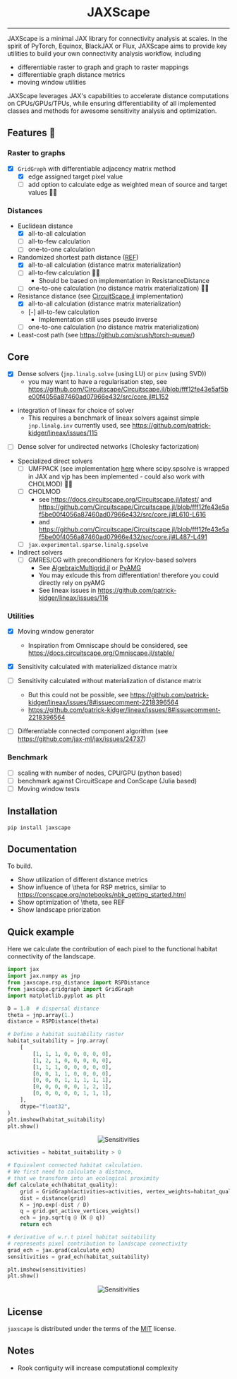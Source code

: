 <h1 align='center'>JAXScape</h1>

-----

<!-- [![PyPI - Version](https://img.shields.io/pypi/v/jaxscape.svg)](https://pypi.org/project/jaxscape)
[![PyPI - Python Version](https://img.shields.io/pypi/pyversions/jaxscape.svg)](https://pypi.org/project/jaxscape) -->

JAXScape is a minimal JAX library for connectivity analysis at scales. In the spirit of PyTorch, Equinox, BlackJAX or Flux, JAXScape aims to provide key utilities to build your own connectivity analysis workflow, including

- differentiable raster to graph and graph to raster mappings
- differentiable graph distance metrics
- moving window utilities

JAXScape leverages JAX's capabilities to accelerate distance computations on CPUs/GPUs/TPUs, while ensuring differentiability of all implemented classes and methods for awesome sensitivity analysis and optimization.


## Features 🚀
### Raster to graphs
- [x] `GridGraph` with differentiable adjacency matrix method
  - [x] edge assigned target pixel value
  - [ ] add option to calculate edge as weighted mean of source and target values 🏃‍♀️

### Distances
- Euclidean distance
  - [x] all-to-all calculation
  - [ ] all-to-few calculation
  - [ ] one-to-one calculation
- Randomized shortest path distance ([REF](https://arxiv.org/pdf/1212.1666))
  - [x] all-to-all calculation (distance matrix materialization)
  - [ ] all-to-few calculation 🏃‍♀️
    - Should be based on implementation in ResistanceDistance
  <!-- - see [ConScape](https://conscape.org/notebooks/nbk_landmarks.html) landmarks and
  - CircuitScape focal nodes https://docs.circuitscape.org/Circuitscape.jl/latest/usage/ -->
  - [ ] one-to-one calculation (no distance matrix materialization) 🏃‍♀️
- Resistance distance (see [CircuitScape.jl](https://github.com/Circuitscape/Circuitscape.jl/blob/master/src/core.jl) implementation)
  - [x] all-to-all calculation (distance matrix materialization)
  - [-] all-to-few calculation
    - Implementation still uses pseudo inverse
  - [ ] one-to-one calculation (no distance matrix materialization)
- Least-cost path (see https://github.com/srush/torch-queue/)

## Core
  - [x] Dense solvers (`jnp.linalg.solve` (using LU) or `pinv` (using SVD))
    - you may want to have a regularisation step, see https://github.com/Circuitscape/Circuitscape.jl/blob/fff12fe43e5af5be00f4056a87460ad07966e432/src/core.jl#L152
  - integration of lineax for choice of solver
    - This requires a benchmark of lineax solvers against simple `jnp.linalg.inv` currently used, see https://github.com/patrick-kidger/lineax/issues/115
  - [ ] Dense solver for undirected networks (Cholesky factorization)
  - Specialized direct solvers
    - [ ] UMFPACK (see implementation [here](https://github.com/arpastrana/jax_fdm/blob/main/src/jax_fdm/equilibrium/sparse.py) where scipy.spsolve is wrapped in JAX and vjp has been implemented - could also work with CHOLMOD) 🏃‍♀️ 
    - [ ] CHOLMOD
      - see https://docs.circuitscape.org/Circuitscape.jl/latest/ and https://github.com/Circuitscape/Circuitscape.jl/blob/fff12fe43e5af5be00f4056a87460ad07966e432/src/core.jl#L610-L616
      - and https://github.com/Circuitscape/Circuitscape.jl/blob/fff12fe43e5af5be00f4056a87460ad07966e432/src/core.jl#L487-L491
    - [ ] `jax.experimental.sparse.linalg.spsolve`
  - Indirect solvers
    - [ ] GMRES/CG with preconditioners for Krylov-based solvers
      - See [AlgebraicMultigrid.jl](https://github.com/JuliaLinearAlgebra/)  or [PyAMG](https://github.com/pyamg/pyamg)
      - You may exlcude this from differentiation! therefore you could directly rely on pyAMG
      - See lineax issues in https://github.com/patrick-kidger/lineax/issues/116

### Utilities
- [x] Moving window generator
  - Inspiration from Omniscape should be considered, see https://docs.circuitscape.org/Omniscape.jl/stable/
- [x] Sensitivity calculated with materialized distance matrix
- [ ] Sensitivity calculated without materialization of distance matrix
  - But this could not be possible, see https://github.com/patrick-kidger/lineax/issues/8#issuecomment-2218396564
  - https://github.com/patrick-kidger/lineax/issues/8#issuecomment-2218396564
    
- [ ] Differentiable connected component algorithm (see https://github.com/jax-ml/jax/issues/24737)

### Benchmark
- [ ] scaling with number of nodes, CPU/GPU (python based)
- [ ] benchmark against CircuitScape and ConScape (Julia based)
- [ ] Moving window tests

## Installation

```console
pip install jaxscape
```

## Documentation

To build.
- Show utilization of different distance metrics
- Show influence of \theta for RSP metrics, similar to https://conscape.org/notebooks/nbk_getting_started.html
- Show optimization of \theta, see REF
- Show landscape priorization

## Quick example

Here we calculate the contribution of each pixel to the functional habitat connectivity of the landscape.

```python
import jax
import jax.numpy as jnp
from jaxscape.rsp_distance import RSPDistance
from jaxscape.gridgraph import GridGraph
import matplotlib.pyplot as plt

D = 1.0  # dispersal distance
theta = jnp.array(1.)
distance = RSPDistance(theta)

# Define a habitat suitability raster
habitat_suitability = jnp.array(
    [
        [1, 1, 1, 0, 0, 0, 0, 0],
        [1, 2, 1, 0, 0, 0, 0, 0],
        [1, 1, 1, 0, 0, 0, 0, 0],
        [0, 0, 1, 1, 0, 0, 0, 0],
        [0, 0, 0, 1, 1, 1, 1, 1],
        [0, 0, 0, 0, 0, 1, 2, 1],
        [0, 0, 0, 0, 0, 1, 1, 1],
    ],
    dtype="float32",
)
plt.imshow(habitat_suitability)
plt.show()
```
<div align="center"><img src="habitat_quality.png" alt="Sensitivities"></div>


```python
activities = habitat_suitability > 0

# Equivalent connected habitat calculation.
# We first need to calculate a distance, 
# that we transform into an ecological proximity
def calculate_ech(habitat_quality):
    grid = GridGraph(activities=activities, vertex_weights=habitat_quality)
    dist = distance(grid)
    K = jnp.exp(-dist / D)
    q = grid.get_active_vertices_weights()
    ech = jnp.sqrt(q @ (K @ q)) 
    return ech

# derivative of w.r.t pixel habitat suitability 
# represents pixel contribution to landscape connectivity
grad_ech = jax.grad(calculate_ech)
sensitivities = grad_ech(habitat_suitability)

plt.imshow(sensitivities)
plt.show()
```
<div align="center"><img src="sensitivities.png" alt="Sensitivities"></div>


## License

`jaxscape` is distributed under the terms of the [MIT](https://spdx.org/licenses/MIT.html) license.


## Notes
- Rook contiguity will increase computational complexity
